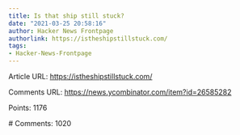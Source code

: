 ```yaml
---
title: Is that ship still stuck?
date: "2021-03-25 20:58:16"
author: Hacker News Frontpage
authorlink: https://istheshipstillstuck.com/
tags:
- Hacker-News-Frontpage
---
```


<p>Article URL: <a href="https://istheshipstillstuck.com/">https://istheshipstillstuck.com/</a></p>
<p>Comments URL: <a href="https://news.ycombinator.com/item?id=26585282">https://news.ycombinator.com/item?id=26585282</a></p>
<p>Points: 1176</p>
<p># Comments: 1020</p>
